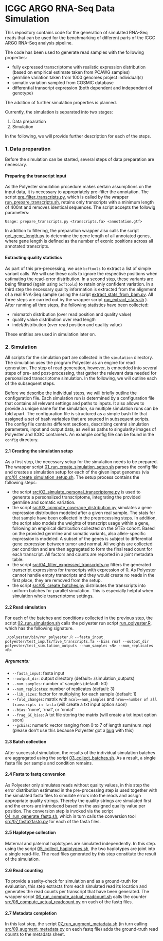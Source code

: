 # ICGC ARGO RNA-Seq Data Simulation
This repository contains code for the generation of simulated RNA-Seq reads that can be used for the benchmarking of different parts of the ICGC ARGO RNA-Seq analysis pipeline.

The code has been used to generate read samples with the following properties:

- fully expressed transcriptome with realistic expression distribution (based on empirical estimate taken from PCAWG samples)
- germline variation taken from 1000 genomes project individual(s)
- somatic variation sampled from COSMIC database
- differential transcript expression (both dependent and independent of genotype)

The addition of further simulation properties is planned.

Currently, the simulation is separated into two stages:

1. Data preparation
2. Simulation

In the following, we will provide further description for each of the steps.

### 1. Data preparation
Before the simulation can be started, several steps of data preparation are necessary. 

#### Preparing the transcript input
As the Polyester simulation procedure makes certain assumptions on the input data, it is necessary to appropriately pre-filter the annotation. The script [pre_filter_transcripts.py](01_preprocessing/pre_filter_transcripts.py), which is called by the wrapper [run_prepare_transcripts.sh](01_preprocessing/run_prepare_transcripts.sh), retains only transcripts with a minimum length of 400nt and removes identical sequences. The script accepts the followig parameters:
```
Usage: prepare_transcripts.py <transcripts.fa> <annotation.gtf>
```
In addition to filtering, the preparation wrapper also calls the script [get_gene_length.py](01_preprocessing/get_gene_length.py) to determine the gene length of all annotated genes, where gene length is defined as the number of exonic positions across all annotated transcripts.

#### Extracting quality statistics
As part of this pre-precessing, we use `bcftools` to extract a list of simple variant calls. We will use these calls to ignore the respective positions when estimating the read-error distribution. In a second step, these variants are being filtered (again using `bcftools`) to retain only confident variation. In a third step the necessary quality information is extracted from the alignment of a real RNA-Seq sample (using the script [extract_stats_from_bam.py](01_preprocessing/extract_stats_from_bam.py). All three steps are carried out by the wrapper script [run_extract_stats.sh](01_preprocessing/run_extract_stats.sh) ). After running all thre steps, the following statistics have been collected:

- mismatch distribution (over read position and quality value)
- quality value distribution over read length
- indel/distribution (over read position and quality value)

These entities are used in simulation later on. 

### 2. Simulation
All scripts for the simulation part are collected in the ``simulation`` directory. The simulation uses the program Polyester as an engine for read generation. The step of read generation, however, is embedded into several steps of pre- and post-processing, that gather the relevant data needed for personalized transcriptome simulation. In the following, we will outline each of the subsequent steps.

Before we describe the individual steps, we will briefly outline the configuration file. Each simulation run is determined by a configuration file that contains all relevant settings and paths to inputs. It also allows to provide a unique name for the simulation, so multiple simulation runs can be told apart. The configuration file is structured as a simple bash file that assigned a set of bash variables that are sourced in subsequent scripts. The config file contains different sections, describing central simulation parameters, input and output data, as well as paths to singularity images of Polyester and ICGC containers. An example config file can be found in the `config` directory.

#### 2.1 Creating the simulation setup
As a first step, the necessary setup for the simulation needs to be prepared. The wrapper script [01_run_create_simulation_setup.sh](02_simulation/01_run_create_simulation_setup.sh) parses the config file and creates a simulation setup for each of the given input genomes (via [src/01_create_simulation_setup.sh](02_simulation/src/01_create_simulation_setup.sh). The setup process contains the following steps:

- the script [src/02_simulate_personal_transcriptome.py](02_simulation/src/02_simulate_personal_transcriptome.py) is used to generate a personalized transcriptome, integrating the provided germline and somatic variation.
- the script [src/03_compute_coverage_distribution.py](02_simulation/src/03_compute_coverage_distribution.py]) simulates a gene expression distribution modeled after a given real sample. The stats for that sample have been collected in the preprocessing steps. In addition, the script also models the weights of transcript usage within a gene, following an empirical distribution collected on the GTEx cohort. Based on the provided germline and somatic variants, also allele-specific expression is modeled. A subset of the genes is subject to differential gene expression between tumor and normal. All weights are collected per condition and are then aggregated to form the final read count for each transcript. All factors and counts are reported in a joint metadata table. 
- the script [src/04_filter_expressed_transcripts.py](02_simulation/src/04_filter_expressed_transcripts.py) filters the generated transcript expressions for transcripts with expression of 0. As Polyester cannot handle empty transcripts and they would create no reads in the first place, they are removed from the setup.
- the script [src/05_create_batches.py](02_simulation/src/05_create_batches.py) distributes the transcripts into uniform batches for parallel simulation. This is especially helpful when simulation whole transcriptome settings.

#### 2.2 Read simulation
For each of the batches and conditions collected in the previous step, the script [02_run_simulation.sh](02_simulation/02_run_simulation.sh) calls the polyester run script [run_polyester.R](polyester/bin/run_polyester.R), which has the following signature.
```
./polyester/bin/run_polyester.R --fasta_input polyester/test_inputs/five_transcripts.fa --bias rnaf --output_dir polyester/test_simulation_outputs --num_samples <N> --num_replicates <R>
```
##### Arguments:
- `--fasta_input`: fasta input
- `--output_dir`: output directory (default=./simulation_outputs)
- `--num_samples`: number of samples (default: 50)
- `--num_replicates`: number of replicates (default: 3)
- `--lib_sizes`: factor for multiplying for each sample (default: 1)
- `--fold_changes`: matrix with `ncol==num_samples` and `nrow==number of all transcripts in fasta` (will create a txt input option soon)
- `--bias`: 'none', 'rnaf', or 'cndaf'
- `--frag_GC_bias`: A txt file storing the matrix (will create a txt input option soon)
- `--gcbias`: numeric vector ranging from 0 to 7 of length sum(num_rep) (please don't use this because Polyester got a [bug](https://github.com/GoekeLab/icgc_argo_rna_data_simulation/blob/8003355afd3a63ed298bbfc7b3c2f7a2c2af9991/bin/run_polyester.R#L36) with this)

#### 2.3 Batch collection
After successful simulation, the results of the individual simulation batches are aggregated using the script [03_collect_batches.sh](02_simulation/src/03_collect_batches.sh). As a result, a single fasta file per sample and condition remains. 

#### 2.4 Fasta to fastq conversion
As Polyester only simulates reads without quality values, in this step the error distribution estimated in the pre-processing step is used together with the simulated fasta files to simulate errors into the reads and assign appropriate quality strings. Thereby the quality strings are simulated first and the errors are introduced based on the assigned quality value per position. The conversion step is invoked via the script [04_run_generate_fastq.sh](04_run_generate_fastq.sh), which in turn calls the conversion tool [src/07_fasta2fastq.py](src/07_fasta2fastq.py) for each of the fasta files.

#### 2.5 Haplotype collection
Maternal and paternal haplotypes are simulated independently. In this step. using the script [05_collect_haplotypes.sh](05_collect_haplotypes.sh), the two haplotypes are joint into a single read-file. The read files generated by this step constitute the result of the simulation.

#### 2.6 Read counting
To provide a sanity-check for simulation and as a ground-truth for evaluation, this step extracts from each simulated read its location and generates the read counts per transcript that have been generated. The wrapper script [06_run_compute_actual_readcount.sh](06_run_compute_actual_readcount.sh) calls the counter [src/08_compute_actual_readcount.py](src/08_compute_actual_readcount.py) on each of the fastq files.

#### 2.7 Metadata completion
In this last step, the script [07_run_augment_metadata.sh](07_run_augment_metadata.sh) (in turn calling [src/09_augment_metadata.py](src/09_augment_metadata.py) on each fastq file) adds the ground-truth read counts to the metadata sheet.
